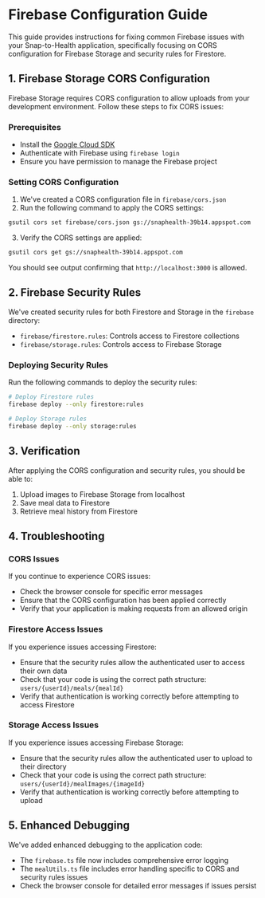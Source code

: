 # Firebase Configuration Guide

This guide provides instructions for fixing common Firebase issues with your Snap-to-Health application, specifically focusing on CORS configuration for Firebase Storage and security rules for Firestore.

## 1. Firebase Storage CORS Configuration

Firebase Storage requires CORS configuration to allow uploads from your development environment. Follow these steps to fix CORS issues:

### Prerequisites

- Install the [Google Cloud SDK](https://cloud.google.com/sdk/docs/install)
- Authenticate with Firebase using `firebase login`
- Ensure you have permission to manage the Firebase project

### Setting CORS Configuration

1. We've created a CORS configuration file in `firebase/cors.json`
2. Run the following command to apply the CORS settings:

```bash
gsutil cors set firebase/cors.json gs://snaphealth-39b14.appspot.com
```

3. Verify the CORS settings are applied:

```bash
gsutil cors get gs://snaphealth-39b14.appspot.com
```

You should see output confirming that `http://localhost:3000` is allowed.

## 2. Firebase Security Rules

We've created security rules for both Firestore and Storage in the `firebase` directory:

- `firebase/firestore.rules`: Controls access to Firestore collections
- `firebase/storage.rules`: Controls access to Firebase Storage

### Deploying Security Rules

Run the following commands to deploy the security rules:

```bash
# Deploy Firestore rules
firebase deploy --only firestore:rules

# Deploy Storage rules
firebase deploy --only storage:rules
```

## 3. Verification

After applying the CORS configuration and security rules, you should be able to:

1. Upload images to Firebase Storage from localhost
2. Save meal data to Firestore
3. Retrieve meal history from Firestore

## 4. Troubleshooting

### CORS Issues

If you continue to experience CORS issues:

- Check the browser console for specific error messages
- Ensure that the CORS configuration has been applied correctly
- Verify that your application is making requests from an allowed origin

### Firestore Access Issues

If you experience issues accessing Firestore:

- Ensure that the security rules allow the authenticated user to access their own data
- Check that your code is using the correct path structure: `users/{userId}/meals/{mealId}`
- Verify that authentication is working correctly before attempting to access Firestore

### Storage Access Issues

If you experience issues accessing Firebase Storage:

- Ensure that the security rules allow the authenticated user to upload to their directory
- Check that your code is using the correct path structure: `users/{userId}/mealImages/{imageId}`
- Verify that authentication is working correctly before attempting to upload

## 5. Enhanced Debugging

We've added enhanced debugging to the application code:

- The `firebase.ts` file now includes comprehensive error logging
- The `mealUtils.ts` file includes error handling specific to CORS and security rules issues
- Check the browser console for detailed error messages if issues persist 